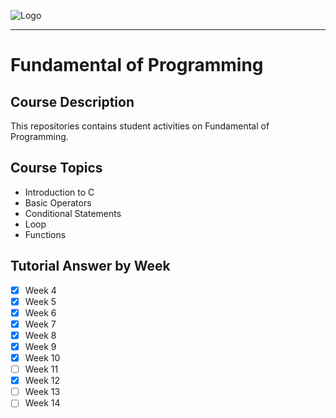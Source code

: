 ![Logo](https://github.com/aqillakhamis/c-prog/blob/main/logo/poster_course_outline.png)

-----------------------------------------------------

# Fundamental of Programming

## Course Description
This repositories contains student activities on Fundamental of Programming.

## Course Topics
* Introduction to C
* Basic Operators
* Conditional Statements
* Loop
* Functions

## Tutorial Answer by Week
- [x] Week 4
- [x] Week 5
- [x] Week 6
- [x] Week 7
- [x] Week 8
- [x] Week 9
- [x] Week 10
- [ ] Week 11
- [x] Week 12
- [ ] Week 13
- [ ] Week 14
